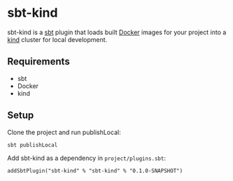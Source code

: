 sbt-kind
========
sbt-kind is a [sbt][sbt] plugin that loads built [Docker][docker] images for your project into a [kind][kind] cluster for local development.

Requirements
------------
* sbt
* Docker
* kind

Setup
-----

Clone the project and run publishLocal:

```text
sbt publishLocal
```

Add sbt-kind as a dependency in `project/plugins.sbt`:

```text
addSbtPlugin("sbt-kind" % "sbt-kind" % "0.1.0-SNAPSHOT")
```

[docker]: https://www.docker.com/
[sbt]: http://www.scala-sbt.org/
[kind]: https://kind.sigs.k8s.io/